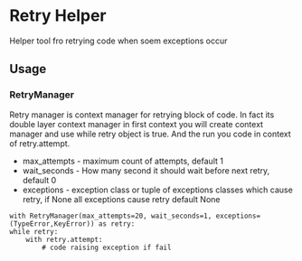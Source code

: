 # Retry Helper 

Helper tool fro retrying code when soem exceptions occur

## Usage

### RetryManager
Retry manager is context manager for retrying block of code. In fact its double layer context manager in first context you will create context manager and use while retry object is true. And the run you code in context of retry.attempt.

 * max_attempts - maximum count of attempts, default 1
 * wait_seconds - How many second it should wait before next retry, default 0
 * exceptions - exception class or tuple of exceptions classes which cause retry, if None all exceptions cause retry default None
 
```
with RetryManager(max_attempts=20, wait_seconds=1, exceptions=(TypeError,KeyError)) as retry:
while retry:
    with retry.attempt:
        # code raising exception if fail
```